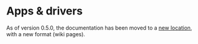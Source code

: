 # Apps & drivers

As of version 0.5.0, the documentation has been moved to a [new location](https://github.com/MAFFPT/Hubitat/wiki), with a new format (wiki pages).
